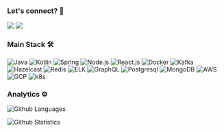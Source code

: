 ### Let's connect? 🤝

<p align="left">
<a href="https://linkedin.com/in/milenaps"><img src="https://img.shields.io/badge/-LinkedIn-0077B5?style=flat&logo=Linkedin&logoColor=white"/></a>
  <a href="https://milena-santos.medium.com"><img src="https://img.shields.io/badge/-Medium-%2312100E?style=flat&logo=medium&logoColor=white"/></a>
</p>

### Main Stack 🛠

![Java](https://img.shields.io/badge/-Java-05122A?style=flat&color=darkgreen)&nbsp;![Kotlin](https://img.shields.io/badge/-Kotlin-05122A?style=flat&color=blue)&nbsp;![Spring](https://img.shields.io/badge/-Spring-05122A?style=flat&color=orange)&nbsp;![Node.js](https://img.shields.io/badge/-Node.js-05122A?style=flat&color=darkblue)&nbsp;![React.js](https://img.shields.io/badge/-React.js-05122A?style=flat&color=yellow)&nbsp;![Docker](https://img.shields.io/badge/-Docker-05122A?style=flat&color=gray)&nbsp;![Kafka](https://img.shields.io/badge/-Kafka-05122A?style=flat&color=purple)&nbsp;![Hazelcast](https://img.shields.io/badge/-Hazelcast-05122A?style=flat&color=lightgray)&nbsp;![Redis](https://img.shields.io/badge/-Redis-05122A?style=flat&color=lightyellow)&nbsp;![ELK](https://img.shields.io/badge/-ELK-05122A?style=flat&color=red)&nbsp;![GraphQL](https://img.shields.io/badge/-GraphQL-05122A?style=flat&color=lightgreen)&nbsp;![Postgresql](https://img.shields.io/badge/-Postgresql-05122A?style=flat&color=brown)&nbsp;![MongoDB](https://img.shields.io/badge/-MongoDB-05122A?style=flat&color=pink)&nbsp;![AWS](https://img.shields.io/badge/-AWS-05122A?style=flat&color=steelblue)&nbsp;![GCP](https://img.shields.io/badge/-GCP-05122A?style=flat&color=lavender)&nbsp;![k8s](https://img.shields.io/badge/-k8s-05122A?style=flat&color=darkolivegreen)

### Analytics ⚙️

![Github Languages](https://github-readme-stats.vercel.app/api/top-langs/?username=milenaps&layout=compact&count_private=true&theme=gotham)

![Github Statistics](https://github-readme-stats.vercel.app/api/?username=milenaps&count_private=true&show_icons=true&theme=gotham&hide=issues,contribs)
